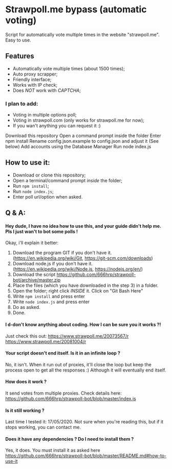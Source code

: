 # Strawpoll.me bypass (automatic voting)
Script for automatically vote multiple times in the website "strawpoll.me". Easy to use.

## Features
- Automatically vote multiple times (about 1500 times);
- Auto proxy scrapper;
- Friendly interface;
- Works with IP check;
- Does *NOT* work with _CAPTCHA_;

### I plan to add:
- Voting in multiple options poll;
- Voting in strawpoll.com (only works for strawpoll.me for now);
- If you wan't anything you can request it :)

Download this repository
Open a command prompt inside the folder
Enter npm install
Rename config.json.example to config.json and adjust it (See below)
Add accounts using the Database Manager
Run node index.js


## How to use it:
- Download or clone this repository;
- Open a terminal/command prompt *inside* the folder;
- Run ```npm install```;
- Run ```node index.js```;
- Enter poll url/option when asked.

## Q & A:





#### Hey dude, I have no idea how to use this, and your guide didn't help me. Pls I just wan't to bot some polls !
Okay, i'll explain it better:

1. Download the program GIT if you don't have it. (https://en.wikipedia.org/wiki/Git, https://git-scm.com/downloads)
2. Download node.js if you don't have it. (https://en.wikipedia.org/wiki/Node.js, https://nodejs.org/en/)
3. Download the script https://github.com/666hrp/strawpoll-bot/archive/master.zip
4. Place the files (which you have downloaded in the step 3) in a folder.
5. Open the folder; right click _INSIDE_ it. Click on "Git Bash Here"
6. Write ```npm install``` and press enter
7. Write ```node index.js``` and press enter
8. Do as asked.
9. Done.


#### I d-don't know anything about coding. How I can be sure you it works ?!
Just check this out: https://www.strawpoll.me/20073567/r https://www.strawpoll.me/20081004/r

#### Your script doesn't end itself. Is it in an infinite loop ?
No, it isn't. When it run out of proxies, it'll close the loop but keep the process open to get all the responses :)
Although it will eventually end itself.

#### How does it work ?
It send votes from multiple proxies. Check details here: https://github.com/666hrp/strawpoll-bot/blob/master/index.js

#### Is it still working ?
Last time I tested it: 17/05/2020. Not sure when you're reading this, but if it stops working, you can contact me.

#### Does it have any dependencies ? Do I need to install them ?
Yes, it does. You must install it as asked here https://github.com/666hrp/strawpoll-bot/blob/master/README.md#how-to-use-it
